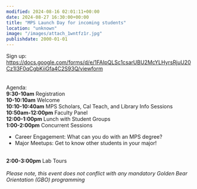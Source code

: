 ```yaml
---
modified: 2024-08-16 02:01:11+00:00
date: 2024-08-27 16:30:00+00:00
title: "MPS Launch Day for incoming students"
location: "unknown"
image: "/images/attach_1wntfz1r.jpg"
publishdate: 2000-01-01
---
```




Sign up: <a href="https://docs.google.com/forms/d/e/1FAIpQLSc1csarUBU2McYLHyrsRjuU20Cz1I3F0qCgbKiiGfa4C2S93Q/viewform" target="_blank">https://docs.google.com/forms/d/e/1FAIpQLSc1csarUBU2McYLHyrsRjuU20Cz1I3F0qCgbKiiGfa4C2S93Q/viewform</a> <br><br><br>Agenda:<br><b>9:30-10am</b> Registration<br><b>10-10:10am</b> Welcome  <br><b>10:10-10:40am</b> MPS Scholars, Cal Teach, and Library Info Sessions <br><b>10:50am-12:00pm</b> Faculty Panel<br><b>12:00-1:00pm</b> Lunch with Student Groups <br><b>1:00-2:00pm</b> Concurrent Sessions <br><ul><li>Career Engagement: What can you do with an MPS degree?</li><li>Major Meetups: Get to know other students in your major! <br></li></ul><br><b>2:00-3:00pm</b> Lab Tours  <br><br>*Please note, this event does not conflict with any mandatory Golden Bear Orientation (GBO) programming*